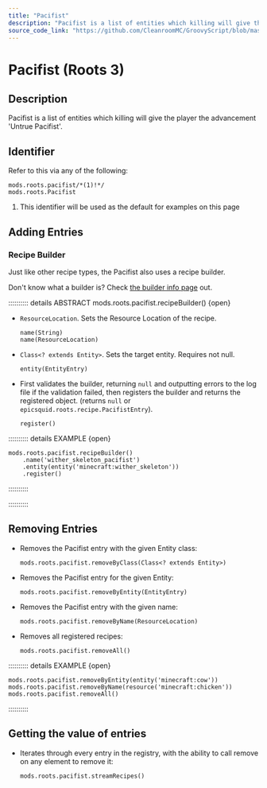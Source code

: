 ```yaml
---
title: "Pacifist"
description: "Pacifist is a list of entities which killing will give the player the advancement 'Untrue Pacifist'."
source_code_link: "https://github.com/CleanroomMC/GroovyScript/blob/master/src/main/java/com/cleanroommc/groovyscript/compat/mods/roots/Pacifist.java"
---
```


# Pacifist (Roots 3)

## Description

Pacifist is a list of entities which killing will give the player the advancement 'Untrue Pacifist'.

## Identifier

Refer to this via any of the following:

```groovy:no-line-numbers {1}
mods.roots.pacifist/*(1)!*/
mods.roots.Pacifist
```

1. This identifier will be used as the default for examples on this page

## Adding Entries

### Recipe Builder

Just like other recipe types, the Pacifist also uses a recipe builder.

Don't know what a builder is? Check [the builder info page](../../../groovy/builder.md) out.

:::::::::: details ABSTRACT mods.roots.pacifist.recipeBuilder() {open}
- `ResourceLocation`. Sets the Resource Location of the recipe.

    ```groovy:no-line-numbers
    name(String)
    name(ResourceLocation)
    ```

- `Class<? extends Entity>`. Sets the target entity. Requires not null.

    ```groovy:no-line-numbers
    entity(EntityEntry)
    ```

- First validates the builder, returning `null` and outputting errors to the log file if the validation failed, then registers the builder and returns the registered object. (returns `null` or `epicsquid.roots.recipe.PacifistEntry`).

    ```groovy:no-line-numbers
    register()
    ```

:::::::::: details EXAMPLE {open}
```groovy:no-line-numbers
mods.roots.pacifist.recipeBuilder()
    .name('wither_skeleton_pacifist')
    .entity(entity('minecraft:wither_skeleton'))
    .register()
```

::::::::::

::::::::::

## Removing Entries

- Removes the Pacifist entry with the given Entity class:

    ```groovy:no-line-numbers
    mods.roots.pacifist.removeByClass(Class<? extends Entity>)
    ```

- Removes the Pacifist entry for the given Entity:

    ```groovy:no-line-numbers
    mods.roots.pacifist.removeByEntity(EntityEntry)
    ```

- Removes the Pacifist entry with the given name:

    ```groovy:no-line-numbers
    mods.roots.pacifist.removeByName(ResourceLocation)
    ```

- Removes all registered recipes:

    ```groovy:no-line-numbers
    mods.roots.pacifist.removeAll()
    ```

:::::::::: details EXAMPLE {open}
```groovy:no-line-numbers
mods.roots.pacifist.removeByEntity(entity('minecraft:cow'))
mods.roots.pacifist.removeByName(resource('minecraft:chicken'))
mods.roots.pacifist.removeAll()
```

::::::::::

## Getting the value of entries

- Iterates through every entry in the registry, with the ability to call remove on any element to remove it:

    ```groovy:no-line-numbers
    mods.roots.pacifist.streamRecipes()
    ```
